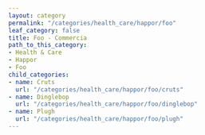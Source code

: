 ```yaml
---
layout: category
permalink: "/categories/health_care/happor/foo"
leaf_category: false
title: Foo - Commercia
path_to_this_category:
- Health & Care
- Happor
- Foo
child_categories:
- name: Cruts
  url: "/categories/health_care/happor/foo/cruts"
- name: Dinglebop
  url: "/categories/health_care/happor/foo/dinglebop"
- name: Plugh
  url: "/categories/health_care/happor/foo/plugh"
---
```

